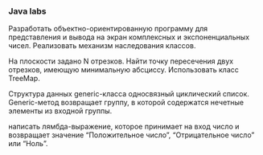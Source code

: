 ### Java labs

Разработать объектно-ориентированную программу для представления и вывода на
экран комплексных и экспоненциальных чисел. Реализовать механизм наследования
классов.

На плоскости задано N отрезков. Найти точку пересечения двух отрезков,
имеющую минимальную абсциссу. Использовать класс TreeMap.

Структура данных generic-класса односвязный циклический список.
Generic-метод возвращает группу, в которой содержатся нечетные элементы из
входной группы.

написать лямбда-выражение, которое принимает на вход число и возвращает
значение “Положительное число”, “Отрицательное число” или “Ноль”.
